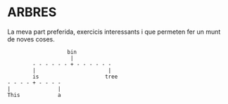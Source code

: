 # ARBRES
La meva part preferida, exercicis interessants i que permeten fer un munt de noves coses.

``` 
                   bin
                    |
        - - - - - - + - - - - - - 
        |                       |
        is                     tree
- - - - + - - - -
|               |
This            a
```
